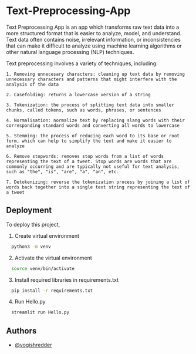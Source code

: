 # Text-Preprocessing-App

Text Preprocessing App is an app which transforms raw text data into a more structured format that is easier to analyze, model, and understand. Text data often contains noise, irrelevant information, or inconsistencies that can make it difficult to analyze using machine learning algorithms or other natural language processing (NLP) techniques.

Text preprocessing involves a variety of techniques, including:

    1. Removing unnecesary characters: cleaning up text data by removing unnecessary characters and patterns that might interfere with the analysis of the data

    2. Casefolding: returns a lowercase version of a string

    3. Tokenization: the process of splitting text data into smaller chunks, called tokens, such as words, phrases, or sentences

    4. Normalisation: normalize text by replacing slang words with their corresponding standard words and converting all words to lowercase

    5. Stemming: the process of reducing each word to its base or root form, which can help to simplify the text and make it easier to analyze

    6. Remove stopwords: removes stop words from a list of words representing the text of a tweet. Stop words are words that are commonly occurring and are typically not useful for text analysis, such as "the", "is", "are", "a", "an", etc.

    7. Detokenizing: reverse the tokenization process by joining a list of words back together into a single text string representing the text of a tweet
    


## Deployment

To deploy this project, 
1. Create virtual environment 

```bash
  python3 -m venv
```

2. Activate the virtual environment

```bash
  source venv/bin/activate
```

3. Install required libraries in requirements.txt

```bash
  pip install -r requirements.txt
```

4. Run Hello.py

```bash
  streamlit run Hello.py
```
## Authors

- [@yogishredder](https://github.com/yogishredder)
